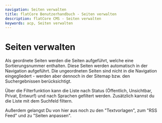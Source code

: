 ```yaml
---
navigation: Seiten verwalten
title: flatCore Benutzerhandbuch - Seiten verwalten
description: flatCore CMS - Seiten verwalten
keywords: acp, Seiten verwalten
---
```


# Seiten verwalten

Als geordnete Seiten werden die Seiten aufgeführt, welche eine Sortierungsnummer enthalten. Diese Seiten werden automatisch in der Navigation aufgeführt. Die ungeordneten Seiten sind nicht in die Navigation eingegliedert - werden aber dennoch in der Sitemap bzw. den Suchergebnissen berücksichtigt.

Über die Filterfunktion kann die Liste nach Status (Öffentlich, Unsichtbar, Privat, Entwurf) und nach Sprachen gefiltert werden. Zusätzlich kannst du die Liste mit dem Suchfeld filtern.

Außerdem gelangst Du von hier aus noch zu den "Textvorlagen", zum "RSS Feed" und zu "Seiten anpassen".
